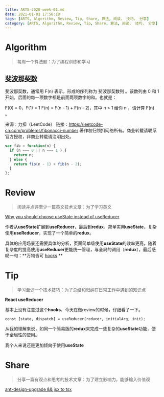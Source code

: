 ```yaml
---
title: ARTS-2020-week-01.md
date: 2021-01-01 17:56:18
tags: [ARTS, Algorithm, Review, Tip, Share, 算法, 阅读， 技巧， 分享]
category: [ARTS, Algorithm, Review, Tip, Share, 算法, 阅读， 技巧， 分享]
---
```




# Algorithm

> 每周一个算法题：为了编程训练和学习

## [斐波那契数](https://leetcode-cn.com/problems/fibonacci-number/)

 斐波那契数，通常用 F(n) 表示，形成的序列称为 斐波那契数列 。该数列由 0 和 1 开始，后面的每一项数字都是前面两项数字的和。也就是：

F(0) = 0，F(1) = 1
F(n) = F(n - 1) + F(n - 2)，其中 n > 1
给你 n ，请计算 F(n) 。

来源：力扣（LeetCode）
链接：https://leetcode-cn.com/problems/fibonacci-number
著作权归领扣网络所有。商业转载请联系官方授权，非商业转载请注明出处。



```js
var fib = function(n) {
  if (n === 0 || n === 1 ) {
    return n;
  } else {
    return fib(n - 1) + fib(n - 2);
  }
};
```



# Review

> 阅读并点评至少一篇英文技术文章：为了学习英文

[Why you should choose useState instead of useReducer](https://medium.com/free-code-camp/why-you-should-choose-usestate-instead-of-usereducer-ffc80057f815)

作者从**useState**扩展到**useReducer**，最后到**redux**，简单实用**useState**，复杂使用**useReducer**，实现了一个简单的**redux**。

具体的应用场景还需要具体的分析，页面简单级使用**useState**的效率更高，随着复杂度的提高使用**useReducer**更能统一管理，与全局的调用（**redux**），最后感叹一句：**万物皆可 [hooks](https://reactjs.org/docs/hooks-intro.html) **





# Tip

> 学习至少一个技术技巧：为了总结和归纳在日常工作中遇到的知识点

**React useReducer**

基本上没有注意过这个**hooks**，今天在做review的时候，仔细看了一下。

```tsx
const [state, dispatch] = useReducer(reducer, initialArg, init);
```



从我的理解来说，如同一个简易版的**redux**来完成一些复杂的**useState**功能，便于全局性的使用。

我个人来说还是更加倾向于使用**useState**



# Share

> 分享一篇有观点和思考的技术文章：为了建立影响力，能够输入价值观

[ant-design-upgrade && jsx to tsx](https://mp.weixin.qq.com/s/tyGTAOBTWs4YuMYzrY0QLA)
